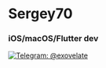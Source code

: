 # Sergey70
### iOS/macOS/Flutter dev


[![Telegram: @exovelate](https://img.shields.io/badge/Contact-exovelate-brightgreen)](https://t.me/exovelate) 
